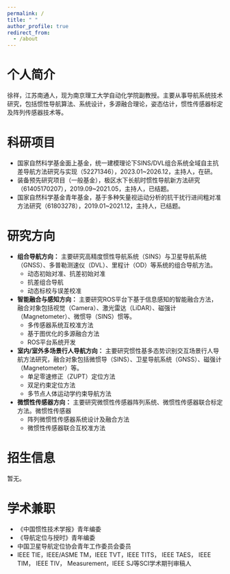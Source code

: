 ```yaml
---
permalink: /
title: " "
author_profile: true
redirect_from: 
  - /about
---
```

# 个人简介

徐祥，江苏南通人，现为南京理工大学自动化学院副教授。主要从事导航系统技术研究，包括惯性导航算法、系统设计，多源融合理论，姿态估计，惯性传感器标定及阵列传感器技术等。

科研项目
========

* 国家自然科学基金面上基金，统一建模理论下SINS/DVL组合系统全域自主抗差导航方法研究与实现（52271346），2023.01~2026.12，主持人，在研。
* 装备预先研究项目（一般基金），极区水下长航时惯性导航新方法研究（61405170207），2019.09~2021.05，主持人，已结题。
* 国家自然科学基金青年基金，基于多种矢量视运动分析的抗干扰行进间粗对准方法研究（61803278），2019.01~2021.12，主持人，已结题。

研究方向
========

* **组合导航方向：**
  主要研究高精度惯性导航系统（SINS）与卫星导航系统（GNSS）、多普勒测速仪（DVL）、里程计（OD）等系统的组合导航方法。
  * 动态初始对准、抗差初始对准
  * 抗差组合导航
  * 动态标校与误差校准
* **智能融合与感知方向：**
  主要研究ROS平台下基于信息感知的智能融合方法，融合对象包括视觉（Camera）、激光雷达（LiDAR）、磁强计（Magnetometer）、微惯导（SINS）惯等。
  * 多传感器系统互校准方法
  * 基于图优化的多源融合方法
  * ROS平台系统开发
* **室内/室外多场景行人导航方向：**
  主要研究惯性基多态势识别交互场景行人导航方法研究，融合对象包括微惯导（SINS）、卫星导航系统（GNSS）、磁强计（Magnetometer）等。
  * 单足零速修正（ZUPT）定位方法
  * 双足约束定位方法
  * 多节点人体运动学约束导航方法
* **微惯性传感器方向：**
  主要研究微惯性传感器阵列系统、微惯性传感器联合标定方法。微惯性传感器
  * 阵列微惯性传感器系统设计及融合方法
  * 微惯性传感器联合互校准方法

招生信息
========

暂无。

学术兼职
========

* 《中国惯性技术学报》青年编委
* 《导航定位与授时》青年编委
* 中国卫星导航定位协会青年工作委员会委员
* IEEE TIE，IEEE/ASME TM，IEEE TVT，IEEE TITS， IEEE TAES， IEEE TIM， IEEE TIV， Measurement，IEEE SJ等SCI学术期刊审稿人
